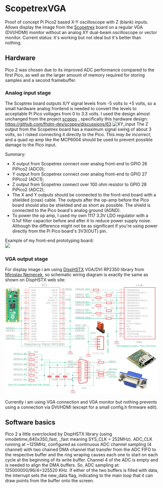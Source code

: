 # ScopetrexVGA
 Proof of concept Pi Pico2 based X-Y oscilloscope with Z (blank) inputs. Allows display the image from the [Scopetrex](https://github.com/schlae/scopetrex) board on a regular VGA (DVI/HDMI) monitor without an analog XY dual-beam oscilloscope or vector monitor. Current status: it's working but not ideal but it's better than nothing.

## Hardware
 Pico 2 was chosen due to its improved ADC performance compared to the first Pico, as well as the larger amount of memory required for storing samples and a second framebuffer.
### Analog input stage
 The Scoptrex board outputs X/Y signal levels from -5 volts to +5 volts, so a small hardware analog frontend is needed to convert the levels to acceptable Pi Pico voltages from 0 to 3.3 volts. I used the design almost unchanged from the project [scoppy](https://github.com/fhdm-dev/scoppy?tab=readme-ov-file#measuring-different-voltage-ranges-oscilloscope-mode) , specifically this hardware design: https://github.com/fhdm-dev/scoppy/discussions/63
 <img width="1081" height="574" alt="XY_input" src="https://github.com/user-attachments/assets/451cb7ae-d5a9-4bac-ae95-719ce073cf56" />
 The Z output from the Scopetrex board has a maximum signal swing of about 3 volts, so I risked connecting it directly to the Pico. This _may be incorrect_, and a quad op amp like the MCP6004 should be used to prevent possible damage to the Pico input.
 
 Summary:
 - X output from Scopetrex connect over analog front-end to GPIO 26 PiPico2 (ADC0);
 - Y output from Scopetrex connect over analog front-end to GPIO 27 PiPico2 (ADC1);
 - Z output from Scopetrex connect over 100 ohm resistor to GPIO 28 PiPico2 (ADC2);
 - The X and Y outputs should be connected to the front-end board with a shielded (coax) cable. The outputs after the op-amp before the Pico board should also be shielded and as short as possible. The shield is connected to the Pico board's analog ground (AGND).
 - To power the op amp, I used my own 1117 3.3V LDO regulator with a 0.1uf filter capacitor before and after it to reduce power supply noise. Although the difference might not be as significant if you're using power directly from the Pi Pico board's 3V3(OUT) pin.

Example of my front-end prototyping board: </br>
<img width="640" src="https://github.com/user-attachments/assets/79b86c97-f0f1-4ebe-95da-a9e2c8309846">

### VGA output stage
For display image i am using [DispHSTX](https://www.breatharian.eu/hw/disphstx/index_en.html) VGA/DVI RP2350 library from [Miroslav Nemecek](https://github.com/Panda381/DispHSTX), so schematic wiring diagram is exactly the same as shown on DispHSTX web site:
<img src="https://github.com/Panda381/DispHSTX/blob/main/_doc/DispHSTX_diagram.jpg" />

Currently i am using VGA connection and VGA monitor but nothing prevents using a connection via DVI/HDMI (except for a small config.h firmware edit).

## Software basics
Pico 2 a little overclocked by DispHSTX library (using vmodetime_640x350_fast, _fast meaning SYS_CLK = 252MHz). ADC_CLK running at ~125MHz, configured as continuous ADC channel sampling (4 channel) with two chained DMA channel that transfer from the ADC FIFO to the respective buffer and the ring wraping causes each one to start on each cycle at the beginning of its write buffer. Channel 4 of the ADC is empty and is needed to align the DMA buffers. So, ADC sampling at: 125000000/96/4=325520 KHz. If either of the two buffers is filled with data, the interrupt sets the new_data flag, indicating to the main loop that it can draw points from the buffer onto the screen.
